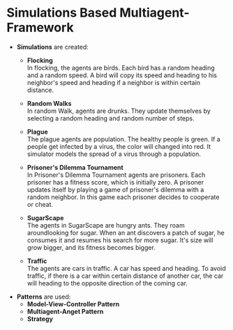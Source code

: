 # **Simulations Based Multiagent-Framework**
- **Simulations** are created: 
   - **Flocking**
     <br />In flocking, the agents are birds. Each bird has a random heading and a random speed. A bird will copy its speed and heading to his neighbor's speed and heading if a 
     neighbor is within certain distance.
   - **Random Walks**
     <br />In random Walk, agents are drunks. They update themselves by selecting a random heading and random number of steps.
   - **Plague**
     <br />The plague agents are population. The healthy people is green. If a people get infected by a virus, the color will changed into red. It simulator models the spread 
     of a virus through a population.
   
   - **Prisoner's Dilemma Tournament**
     <br />In Prisoner's Dilemma Tournament agents are prisoners. Each prisoner has a fitness score, which is initially zero. A prisoner updates itself by playing a game of prisoner's 
     dilemma with a random neighbor. In this game each prisoner decides to cooperate or cheat.
   - **SugarScape**
     <br /> The agents in SugarScape are hungry ants. They roam aroundlooking for sugar. When an ant discovers a patch of sugar, he consumes it and resumes his search for more sugar.
     It's size will grow bigger, and its fitness becomes bigger.
   - **Traffic**
     <br />The agents are cars in traffic. A car has speed and heading. To avoid traffic, if there is a car within certain distance of another car, the car will heading to the opposite
     direction of the coming car.
- **Patterns** are used:
  - **Model-View-Controller Pattern**
  - **Multiagent-Anget Pattern**
  - **Strategy**
